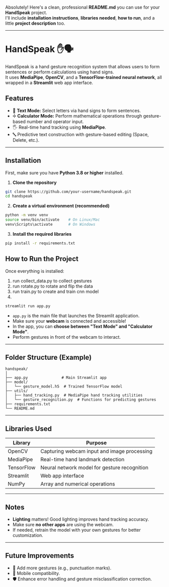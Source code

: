 Absolutely! Here's a clean, professional **README.md** you can use for your **HandSpeak** project.  
I'll include **installation instructions**, **libraries needed**, **how to run**, and a little **project description** too.

---

# HandSpeak ✋🗣️

HandSpeak is a hand gesture recognition system that allows users to form sentences or perform calculations using hand signs.  
It uses **MediaPipe**, **OpenCV**, and a **TensorFlow-trained neural network**, all wrapped in a **Streamlit** web app interface.

## Features

- 📖 **Text Mode:** Select letters via hand signs to form sentences.
- ➗ **Calculator Mode:** Perform mathematical operations through gesture-based number and operator input.
- 🖐️ Real-time hand tracking using **MediaPipe**.
- 🔤 Predictive text construction with gesture-based editing (Space, Delete, etc.).

---

## Installation

First, make sure you have **Python 3.8 or higher** installed.

1. **Clone the repository**
```bash
git clone https://github.com/your-username/handspeak.git
cd handspeak
```

2. **Create a virtual environment (recommended)**
```bash
python -m venv venv
source venv/bin/activate    # On Linux/Mac
venv\Scripts\activate       # On Windows
```

3. **Install the required libraries**
```bash
pip install -r requirements.txt
```


## How to Run the Project

Once everything is installed:
1. run collect_data.py to collect gestures
2. run rotate.py to rotate and flip the data
3. run train.py to create and train cnn model
4. 
```bash
streamlit run app.py
```

- `app.py` is the main file that launches the Streamlit application.
- Make sure your **webcam** is connected and accessible!
- In the app, you can **choose between "Text Mode" and "Calculator Mode"**.
- Perform gestures in front of the webcam to interact.

---

## Folder Structure (Example)

```
handspeak/
│
├── app.py               # Main Streamlit app
├── model/
│   └── gesture_model.h5  # Trained TensorFlow model
├── utils/
│   ├── hand_tracking.py  # MediaPipe hand tracking utilities
│   └── gesture_recognition.py  # Functions for predicting gestures
├── requirements.txt
└── README.md
```

---

## Libraries Used

| Library     | Purpose                                  |
|-------------|------------------------------------------|
| OpenCV      | Capturing webcam input and image processing |
| MediaPipe   | Real-time hand landmark detection         |
| TensorFlow  | Neural network model for gesture recognition |
| Streamlit   | Web app interface                         |
| NumPy       | Array and numerical operations            |

---

## Notes

- **Lighting** matters! Good lighting improves hand tracking accuracy.
- Make sure **no other apps** are using the webcam.
- If needed, retrain the model with your own gestures for better customization.

---

## Future Improvements

- 🧠 Add more gestures (e.g., punctuation marks).
- 📱 Mobile compatibility.
- 🛡️ Enhance error handling and gesture misclassification correction.
